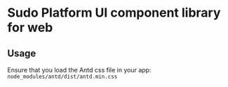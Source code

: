 # Sudo Platform UI component library for web

## Usage

Ensure that you load the Antd css file in your app: `node_modules/antd/dist/antd.min.css`
